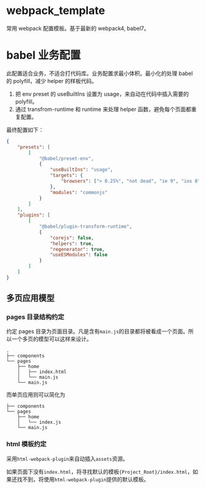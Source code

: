 # webpack_template
常用 webpack 配置模板。基于最新的 webpack4, babel7。

# babel 业务配置

此配置适合业务，不适合打代码库。业务配置求最小体积。最小化的处理 babel 的 polyfill，减少 helper 的样板代码。

1. 把 env preset 的 useBuiltIns 设置为 usage，来自动在代码中插入需要的 polyfill。
2. 通过 transfrom-runtime 和 runtime 来处理 helper 函数，避免每个页面都重复配置。

最终配置如下：
```json
{
    "presets": [
        [
            "@babel/preset-env",
            {
                "useBuiltIns": "usage",
                "targets": {
                    "browsers": ["> 0.25%", "not dead", "ie 9", "ios 8", "android 4.4"]
                },
                "modules": "commonjs"
            }
        ]
    ],
    "plugins": [
        [
            "@babel/plugin-transform-runtime",
            {
                "corejs": false,
                "helpers": true,
                "regenerator": true,
                "useESModules": false
            }
        ]
    ]
}

```

## 多页应用模型

### pages 目录结构约定
约定 pages 目录为页面目录。凡是含有`main.js`的目录都将被看成一个页面。所以一个多页的模型可以这样来设计。

```
.
├── components
└── pages
    ├── home
    │   ├── index.html
    │   └── main.js
    └── main.js
```

而单页应用则可以简化为

```
├── components
└── pages
    ├── home
    │   └── index.js
    └── main.js
```

### html 模板约定

采用`html-webpack-plugin`来自动插入`assets`资源。

如果页面下没有`index.html`，将寻找默认的模板`{Project_Root}/index.html`，如果还找不到，将使用`html-webpack-plugin`提供的默认模板。

